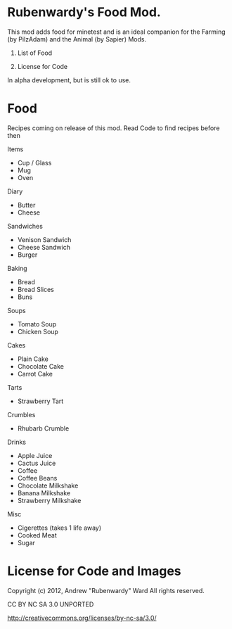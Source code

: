 Rubenwardy's Food Mod.
======================

This mod adds food for minetest and is an ideal companion for the Farming (by PilzAdam) and the Animal (by Sapier) Mods.

1) List of Food

2) License for Code

In alpha development, but is still ok to use.

Food
====

Recipes coming on release of this mod.
Read Code to find recipes before then

Items
* Cup / Glass
* Mug
* Oven

Diary
* Butter
* Cheese

Sandwiches
* Venison Sandwich
* Cheese Sandwich
* Burger

Baking
* Bread
* Bread Slices
* Buns

Soups
* Tomato Soup
* Chicken Soup

Cakes
* Plain Cake
* Chocolate Cake
* Carrot Cake

Tarts
* Strawberry Tart

Crumbles
* Rhubarb Crumble

Drinks
* Apple Juice
* Cactus Juice
* Coffee
* Coffee Beans
* Chocolate Milkshake
* Banana Milkshake
* Strawberry Milkshake

Misc
* Cigerettes (takes 1 life away)
* Cooked Meat
* Sugar



License for Code and Images
===========================

Copyright (c) 2012, Andrew "Rubenwardy" Ward All rights reserved.

CC BY NC SA 3.0 UNPORTED

http://creativecommons.org/licenses/by-nc-sa/3.0/
